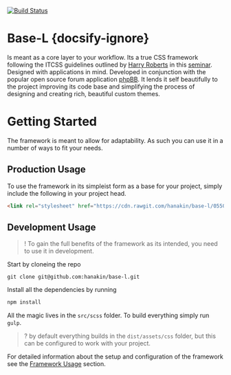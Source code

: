 [![Build Status](https://img.shields.io/travis/hanakin/base-l/master.svg)](http://travis-ci.org/hanakin/base-l/master)

# Base-L {docsify-ignore}
Is meant as a core layer to your workflow. Its a true CSS framework following
the ITCSS guidelines outlined by [Harry Roberts](http://www.csswizardry.com) in
this [seminar](https://www.youtube.com/watch?v=1OKZOV-iLj4). Designed with
applications in mind. Developed in conjunction with the popular open source
forum application [phpBB](http://www.phpbb.org). It lends it self beautifully to
the project improving its code base and simplifying the process of designing and
creating rich, beautiful custom themes.

# Getting Started
The framework is meant to allow for adaptability. As such you can use it in a
number of ways to fit your needs.

## Production Usage
To use the framework in its simpleist form as a base for your project, simply
include the following in your project head.

```html
<link rel="stylesheet" href="https://cdn.rawgit.com/hanakin/base-l/05504206/dist/assets/css/core.0.12.0.css">
```

## Development Usage
>! To gain the full benefits of the framework as its intended, you need to use it
in development.

Start by cloneing the repo
```git
git clone git@github.com:hanakin/base-l.git
```

Install all the dependencies by running
```bash
npm install
```

All the magic lives in the `src/scss` folder. To build everything simply run
`gulp`.

>? by default everything builds in the `dist/assets/css` folder, but this can be
configured to work with your project.

For detailed information about the setup and configuration of the framework see
the [Framework Usage](/usage) section.
